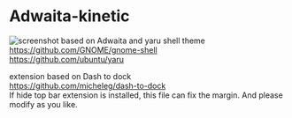 # Adwaita-kinetic
![screenshot](https://github.com/orbitcorrecton/Adwaita-kinetic/blob/add-license-1/media/Screenshot.png?raw=true)
based on Adwaita and yaru shell theme  
https://github.com/GNOME/gnome-shell  
https://github.com/ubuntu/yaru 
  
extension based on Dash to dock   
https://github.com/micheleg/dash-to-dock  
If hide top bar extension is installed, this file can fix the margin. 
And please modify as you like.
